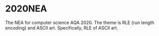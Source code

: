 # 2020NEA
The NEA for computer science AQA 2020.
The theme is RLE (run length encoding) and ASCII art.
Specifically, RLE of ASCII art.
